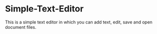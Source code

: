 # Simple-Text-Editor
This is a simple text editor in which you can add text, edit, save and open document files.

